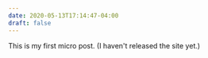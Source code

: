 ```yaml
---
date: 2020-05-13T17:14:47-04:00
draft: false
---
```


This is my first micro post. (I haven't released the site yet.)